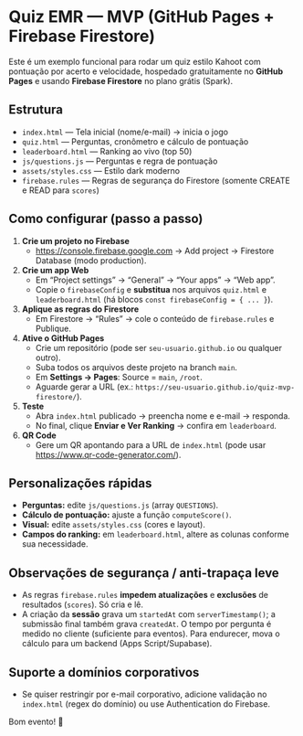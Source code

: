 # Quiz EMR — MVP (GitHub Pages + Firebase Firestore)

Este é um exemplo funcional para rodar um quiz estilo Kahoot com pontuação por acerto e velocidade, hospedado gratuitamente no **GitHub Pages** e usando **Firebase Firestore** no plano grátis (Spark).

## Estrutura
- `index.html` — Tela inicial (nome/e-mail) → inicia o jogo
- `quiz.html` — Perguntas, cronômetro e cálculo de pontuação
- `leaderboard.html` — Ranking ao vivo (top 50)
- `js/questions.js` — Perguntas e regra de pontuação
- `assets/styles.css` — Estilo dark moderno
- `firebase.rules` — Regras de segurança do Firestore (somente CREATE e READ para `scores`)

## Como configurar (passo a passo)
1. **Crie um projeto no Firebase**
   - https://console.firebase.google.com → Add project → Firestore Database (modo production).
2. **Crie um app Web**
   - Em “Project settings” → “General” → “Your apps” → “Web app”.
   - Copie o `firebaseConfig` e **substitua** nos arquivos `quiz.html` e `leaderboard.html` (há blocos `const firebaseConfig = { ... }`).
3. **Aplique as regras do Firestore**
   - Em Firestore → “Rules” → cole o conteúdo de `firebase.rules` e Publique.
4. **Ative o GitHub Pages**
   - Crie um repositório (pode ser `seu-usuario.github.io` ou qualquer outro).
   - Suba todos os arquivos deste projeto na branch `main`.
   - Em **Settings → Pages**: Source = `main`, `/root`.
   - Aguarde gerar a URL (ex.: `https://seu-usuario.github.io/quiz-mvp-firestore/`).
5. **Teste**
   - Abra `index.html` publicado → preencha nome e e-mail → responda.
   - No final, clique **Enviar e Ver Ranking** → confira em `leaderboard`.
6. **QR Code**
   - Gere um QR apontando para a URL de `index.html` (pode usar https://www.qr-code-generator.com/).

## Personalizações rápidas
- **Perguntas:** edite `js/questions.js` (array `QUESTIONS`).
- **Cálculo de pontuação:** ajuste a função `computeScore()`.
- **Visual:** edite `assets/styles.css` (cores e layout).
- **Campos do ranking:** em `leaderboard.html`, altere as colunas conforme sua necessidade.

## Observações de segurança / anti-trapaça leve
- As regras `firebase.rules` **impedem atualizações** e **exclusões** de resultados (`scores`). Só cria e lê.
- A criação da **sessão** grava um `startedAt` com `serverTimestamp()`; a submissão final também grava `createdAt`. O tempo por pergunta é medido no cliente (suficiente para eventos). Para endurecer, mova o cálculo para um backend (Apps Script/Supabase).

## Suporte a domínios corporativos
- Se quiser restringir por e-mail corporativo, adicione validação no `index.html` (regex do domínio) ou use Authentication do Firebase.

Bom evento! 🎉
